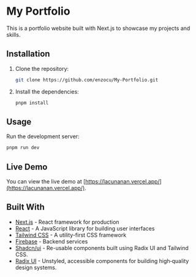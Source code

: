 # My Portfolio

This is a portfolio website built with Next.js to showcase my projects and skills.

## Installation

1. Clone the repository:
   ```bash
   git clone https://github.com/enzocu/My-Portfolio.git
   ```
2. Install the dependencies:
   ```bash
   pnpm install
   ```

## Usage

Run the development server:

```bash
pnpm run dev
```

## Live Demo

You can view the live demo at [https://lacunanan.vercel.app/](https://lacunanan.vercel.app/).

## Built With

- [Next.js](https://nextjs.org/) - React framework for production
- [React](https://reactjs.org/) - A JavaScript library for building user interfaces
- [Tailwind CSS](https://tailwindcss.com/) - A utility-first CSS framework
- [Firebase](https://firebase.google.com/) - Backend services
- [Shadcn/ui](https://ui.shadcn.com/) - Re-usable components built using Radix UI and Tailwind CSS.
- [Radix UI](https://www.radix-ui.com/) - Unstyled, accessible components for building high‑quality design systems.

